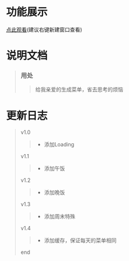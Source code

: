 # 功能展示
[点此观看](https://quiethear.github.io/canvas-weMenu/yzl的菜单.html "我们的菜单")(建议右键新建窗口查看)
# 说明文档
> ### 用处
>> 给我亲爱的生成菜单，省去思考的烦恼
# 更新日志
> v1.0
>> * 添加Loading
>
> v1.1
>> * 添加午饭
>
> v1.2
>> * 添加晚饭
>
> v1.3
>> * 添加周末特殊
>
> v1.4
>> * 添加缓存，保证每天的菜单相同
>
> end